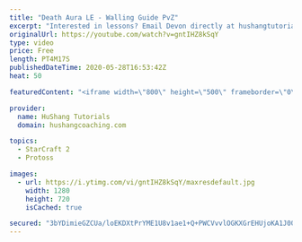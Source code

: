 ```yaml
---
title: "Death Aura LE - Walling Guide PvZ"
excerpt: "Interested in lessons? Email Devon directly at hushangtutorials@outlook.com ------------------------------------------------------------------------------------------------------- Want to support HuShang Tutorials directly? Patreon is a website where you can contribute a monthly donation that will help"
originalUrl: https://youtube.com/watch?v=gntIHZ8kSqY
type: video
price: Free
length: PT4M17S
publishedDateTime: 2020-05-28T16:53:42Z
heat: 50

featuredContent: "<iframe width=\"800\" height=\"500\" frameborder=\"0\" src=\"https://www.youtube.com/embed/gntIHZ8kSqY\" allow=\"accelerometer; autoplay; encrypted-media; gyroscope; picture-in-picture\" allowfullscreen></iframe>"

provider:
  name: HuShang Tutorials
  domain: hushangcoaching.com

topics:
  - StarCraft 2
  - Protoss

images:
  - url: https://i.ytimg.com/vi/gntIHZ8kSqY/maxresdefault.jpg
    width: 1280
    height: 720
    isCached: true

secured: "3bYDimieGZCUa/loEKDXtPrYME1U8v1ae1+Q+PWCVvvlOGKXGrEHUjoKA1J00ntKVCLVYkmU0q+1/zL0xjvutG6VcbfaNZrCs4CcshKe3wp/eZ3MVbrSZW/JL94r3AnNe2M3bh17wIQmk/d1WbpQtcnUz17mMLvib3SK7Yo8bylDQXn8TIMc4PO74JSaZ8PetEExSdqX270plKns21st6+QCUG/pYNS6NiOMThpLWB89CGaDBz4RQftj1dIIa7dRhIP19Z3ndMug9R+KAK0SinuDmG0UWSAMNZqi1cobj3SNXH2aALW7TjxcOZR8BllaxiKWOX4IdQV8ET+7rnySGDB1db8pw7vt+bGpMIIBBQQMOdxpYicJzgOcQIe69U9TeOPK7Z0mI0yC9TTeqJsZ1qhK0aYvMyhlGGJjr/469ak=;n9tcsGpc1wmpo2Yw6Fajag=="
---
```


